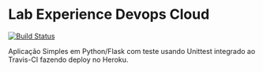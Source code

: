 # Lab Experience Devops Cloud

[![Build Status](https://travis-ci.com/lucasfavo/devopslab.svg?branch=master)](https://travis-ci.com/lucasfavo/devopslab)

Aplicação Simples em  Python/Flask com teste usando Unittest integrado ao Travis-CI fazendo deploy no Heroku.
